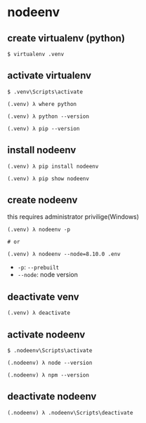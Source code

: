 # nodeenv

## create virtualenv (python)

```
$ virtualenv .venv
```

## activate virtualenv

```
$ .venv\Scripts\activate

(.venv) λ where python

(.venv) λ python --version

(.venv) λ pip --version
```

## install nodeenv

```
(.venv) λ pip install nodeenv

(.venv) λ pip show nodeenv
```

## create nodeenv

this requires administrator privilige(Windows)

```
(.venv) λ nodeenv -p

# or 

(.venv) λ nodeenv --node=8.10.0 .env
```

* `-p`: `--prebuilt`
* `--node`: node version

## deactivate venv

```
(.venv) λ deactivate
```

## activate nodeenv

```
$ .nodeenv\Scripts\activate

(.nodeenv) λ node --version

(.nodeenv) λ npm --version
```

## deactivate nodeenv

```
(.nodeenv) λ .nodeenv\Scripts\deactivate
```

